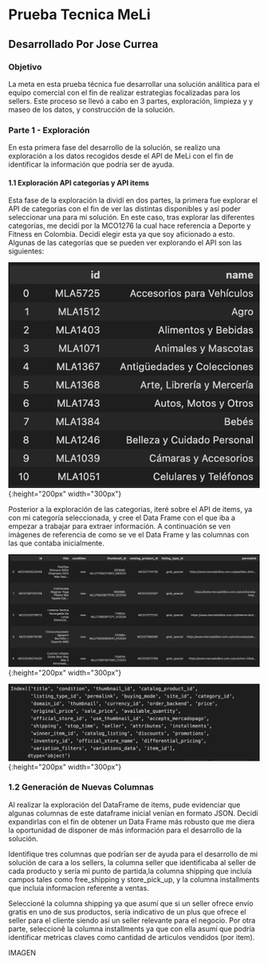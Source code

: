 # Prueba Tecnica MeLi
## Desarrollado Por Jose Currea

### Objetivo
La meta en esta prueba técnica fue desarrollar una solución análitica para el equipo comercial con el fin de realizar estrategias focalizadas para los sellers. Este proceso se llevó a cabo en 3 partes, exploración, limpieza y y maseo de los datos, y construcción de la solución.

### Parte 1 - Exploración
En esta primera fase del desarrollo de la solución, se realizo una exploración a los datos recogidos desde el API de MeLi con el fin de identificar la información que podría ser de ayuda. 

#### 1.1 Exploración API categorías y API items
Esta fase de la exploración la dividí en dos partes, la primera fue explorar el API de categorías con el fin de ver las distintas disponibles y así poder seleccionar una para mi solución. En este caso, tras explorar las diferentes categorías, me decidí por la MCO1276 la cual hace referencia a Deporte y Fitness en Colombia. Decidí elegir esta ya que soy aficionado a esto. Algunas de las categorías que se pueden ver explorando el API son las siguientes:

![Imágen Referencia Categorias](https://github.com/jncurrea/Prueba_Tecnica/blob/main/Reference_Images/Screenshot%202024-03-01%20at%205.41.19%20PM.png){:height="200px" width="300px"}

Posterior a la exploración de las categorias, iteré sobre el API de items, ya con mi categoría seleccionada, y cree el Data Frame con el que iba a empezar a trabajar para extraer información. A continuación se ven imágenes de referencia de como se ve el Data Frame y las columnas con las que contaba inicialmente.

![Imágen Referencia DataFrame](https://github.com/jncurrea/Prueba_Tecnica/blob/main/Reference_Images/Screenshot%202024-03-01%20at%205.41.33%20PM.png){:height="200px" width="300px"}

![Imágen Columnas Iniciales](https://github.com/jncurrea/Prueba_Tecnica/blob/main/Reference_Images/Screenshot%202024-03-01%20at%205.41.48%20PM.png){:height="200px" width="300px"}

### 1.2 Generación de Nuevas Columnas
Al realizar la exploración del DataFrame de items, pude evidenciar que algunas columnas de este dataframe inicial venían en formato JSON. Decidí expandirlas con el fin de obtener un Data Frame más robusto que me diera la oportunidad de disponer de más información para el desarrollo de la solución.

Identifique tres columnas que podrīan ser de ayuda para el desarrollo de mi solución de cara a los sellers, la columna seller que identificaba al seller de cada producto y sería mi punto de partida,la columna shipping que incluía campos tales como free_shipping y store_pick_up, y la columna installments que incluía informacion referente a ventas.

Seleccioné la columna shipping ya que asumí que si un seller ofrece envío gratis en uno de sus productos, sería indicativo de un plus que ofrece el seller para el cliente siendo así un seller relevante para el negocio. Por otra parte, seleccionê la columna installments ya que con ella asumí que podría identificar metricas claves como cantidad de articulos vendidos (por item).

IMAGEN
